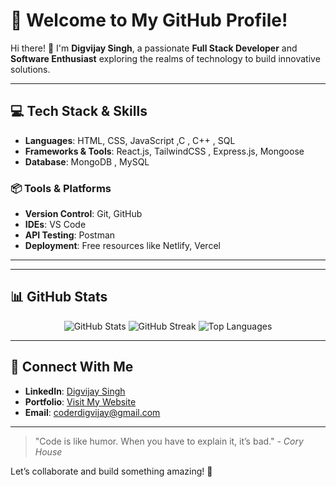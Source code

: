 # 🌟 Welcome to My GitHub Profile!

Hi there! 👋 I'm **Digvijay Singh**, a passionate **Full Stack Developer** and **Software Enthusiast** exploring the realms of technology to build innovative solutions.

---

## 💻 **Tech Stack & Skills**


- **Languages**: HTML, CSS, JavaScript ,C , C++ , SQL
- **Frameworks & Tools**: React.js, TailwindCSS , Express.js, Mongoose
- **Database**: MongoDB , MySQL

### 📦 **Tools & Platforms**
- **Version Control**: Git, GitHub
- **IDEs**: VS Code
- **API Testing**: Postman
- **Deployment**: Free resources like Netlify, Vercel

---



---

## 📊 **GitHub Stats**

<p align="center">
  <img src="https://github-readme-stats.vercel.app/api?username=coderdigvijay&show_icons=true&theme=radical" alt="GitHub Stats" />
  <img src="https://github-readme-streak-stats.herokuapp.com/?user=coderdigvijay&theme=radical" alt="GitHub Streak" />
  <img src="https://github-readme-stats.vercel.app/api/top-langs/?username=coderdigvijay&layout=compact&theme=radical" alt="Top Languages" />
</p>

---

## 📝 **Connect With Me**
- **LinkedIn**: [Digvijay Singh](https://www.linkedin.com/in/coderdigvijay/)
- **Portfolio**: [Visit My Website](https://coderdigvijay.github.io)
- **Email**: coderdigvijay@gmail.com

---

> "Code is like humor. When you have to explain it, it’s bad." - *Cory House*

Let’s collaborate and build something amazing! 🚀
